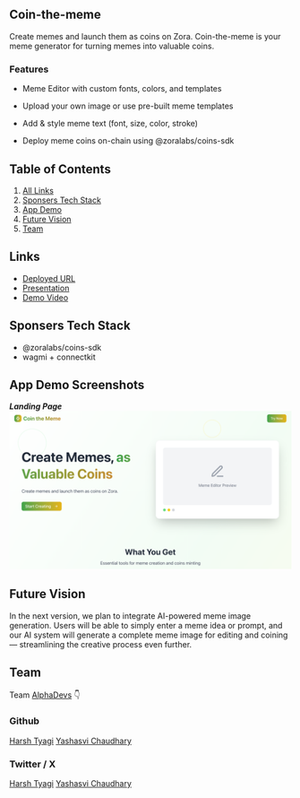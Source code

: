 ## Coin-the-meme

Create memes and launch them as coins on Zora. Coin-the-meme is your meme generator for turning memes into valuable coins.

### Features

- Meme Editor with custom fonts, colors, and templates

- Upload your own image or use pre-built meme templates

- Add & style meme text (font, size, color, stroke)

- Deploy meme coins on-chain using @zoralabs/coins-sdk

## Table of Contents

1. [All Links](#links)
2. [Sponsers Tech Stack](#sponsers-tech-stack)
3. [App Demo](#app-demo-screenshots)
4. [Future Vision](#future-vision)
5. [Team](#team)

## Links

- [Deployed URL](https://coin-the-meme.vercel.app/)
- [Presentation](https://www.canva.com/design/DAGsj5LdZc4/3wlD1rjzrz4EGQVOf4GnwQ/view)
- [Demo Video]()

## Sponsers Tech Stack

- @zoralabs/coins-sdk
- wagmi + connectkit

## App Demo Screenshots

**_Landing Page_**
![Landing Page](/public/landing-page.png)

## Future Vision

In the next version, we plan to integrate AI-powered meme image generation. Users will be able to simply enter a meme idea or prompt, and our AI system will generate a complete meme image for editing and coining — streamlining the creative process even further.

## Team

Team [AlphaDevs](https://www.alphadevs.dev) 👇

### Github

[Harsh Tyagi](https://github.com/mr-harshtyagi)
[Yashasvi Chaudhary](https://github.com/0xyshv)

### Twitter / X

[Harsh Tyagi](https://twitter.com/0xmht)
[Yashasvi Chaudhary](https://twitter.com/0xyshv)
